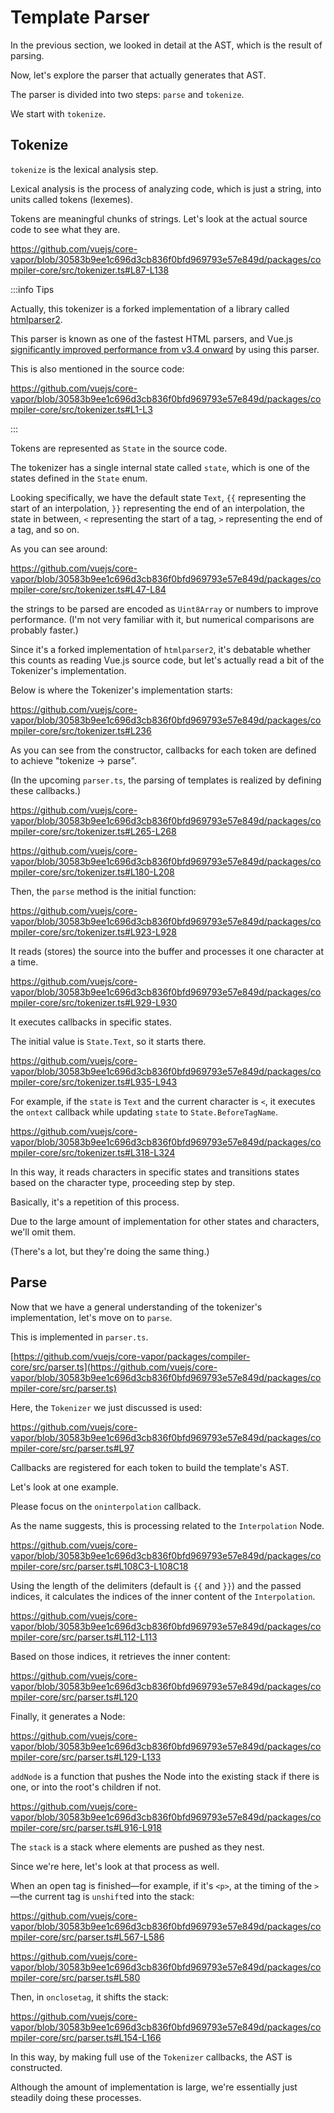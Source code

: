 # Template Parser

In the previous section, we looked in detail at the AST, which is the result of parsing.

Now, let's explore the parser that actually generates that AST.

The parser is divided into two steps: `parse` and `tokenize`.

We start with `tokenize`.

## Tokenize

`tokenize` is the lexical analysis step.

Lexical analysis is the process of analyzing code, which is just a string, into units called tokens (lexemes).

Tokens are meaningful chunks of strings. Let's look at the actual source code to see what they are.

https://github.com/vuejs/core-vapor/blob/30583b9ee1c696d3cb836f0bfd969793e57e849d/packages/compiler-core/src/tokenizer.ts#L87-L138

:::info Tips

Actually, this tokenizer is a forked implementation of a library called [htmlparser2](https://github.com/fb55/htmlparser2/tree/master).

This parser is known as one of the fastest HTML parsers, and Vue.js [significantly improved performance from v3.4 onward](https://blog.vuejs.org/posts/vue-3-4#_2x-faster-parser-and-improved-sfc-build-performance) by using this parser.

This is also mentioned in the source code:

https://github.com/vuejs/core-vapor/blob/30583b9ee1c696d3cb836f0bfd969793e57e849d/packages/compiler-core/src/tokenizer.ts#L1-L3

:::

Tokens are represented as `State` in the source code.

The tokenizer has a single internal state called `state`, which is one of the states defined in the `State` enum.

Looking specifically, we have the default state `Text`, `{{` representing the start of an interpolation, `}}` representing the end of an interpolation, the state in between, `<` representing the start of a tag, `>` representing the end of a tag, and so on.

As you can see around:

https://github.com/vuejs/core-vapor/blob/30583b9ee1c696d3cb836f0bfd969793e57e849d/packages/compiler-core/src/tokenizer.ts#L47-L84

the strings to be parsed are encoded as `Uint8Array` or numbers to improve performance. (I'm not very familiar with it, but numerical comparisons are probably faster.)

Since it's a forked implementation of `htmlparser2`, it's debatable whether this counts as reading Vue.js source code, but let's actually read a bit of the Tokenizer's implementation.

Below is where the Tokenizer's implementation starts:

https://github.com/vuejs/core-vapor/blob/30583b9ee1c696d3cb836f0bfd969793e57e849d/packages/compiler-core/src/tokenizer.ts#L236

As you can see from the constructor, callbacks for each token are defined to achieve "tokenize -> parse".

(In the upcoming `parser.ts`, the parsing of templates is realized by defining these callbacks.)

https://github.com/vuejs/core-vapor/blob/30583b9ee1c696d3cb836f0bfd969793e57e849d/packages/compiler-core/src/tokenizer.ts#L265-L268

https://github.com/vuejs/core-vapor/blob/30583b9ee1c696d3cb836f0bfd969793e57e849d/packages/compiler-core/src/tokenizer.ts#L180-L208

Then, the `parse` method is the initial function:

https://github.com/vuejs/core-vapor/blob/30583b9ee1c696d3cb836f0bfd969793e57e849d/packages/compiler-core/src/tokenizer.ts#L923-L928

It reads (stores) the source into the buffer and processes it one character at a time.

https://github.com/vuejs/core-vapor/blob/30583b9ee1c696d3cb836f0bfd969793e57e849d/packages/compiler-core/src/tokenizer.ts#L929-L930

It executes callbacks in specific states.

The initial value is `State.Text`, so it starts there.

https://github.com/vuejs/core-vapor/blob/30583b9ee1c696d3cb836f0bfd969793e57e849d/packages/compiler-core/src/tokenizer.ts#L935-L943

For example, if the `state` is `Text` and the current character is `<`, it executes the `ontext` callback while updating `state` to `State.BeforeTagName`.

https://github.com/vuejs/core-vapor/blob/30583b9ee1c696d3cb836f0bfd969793e57e849d/packages/compiler-core/src/tokenizer.ts#L318-L324

In this way, it reads characters in specific states and transitions states based on the character type, proceeding step by step.

Basically, it's a repetition of this process.

Due to the large amount of implementation for other states and characters, we'll omit them.

(There's a lot, but they're doing the same thing.)

## Parse

Now that we have a general understanding of the tokenizer's implementation, let's move on to `parse`.

This is implemented in `parser.ts`.

[https://github.com/vuejs/core-vapor/packages/compiler-core/src/parser.ts](https://github.com/vuejs/core-vapor/blob/30583b9ee1c696d3cb836f0bfd969793e57e849d/packages/compiler-core/src/parser.ts)

Here, the `Tokenizer` we just discussed is used:

https://github.com/vuejs/core-vapor/blob/30583b9ee1c696d3cb836f0bfd969793e57e849d/packages/compiler-core/src/parser.ts#L97

Callbacks are registered for each token to build the template's AST.

Let's look at one example.

Please focus on the `oninterpolation` callback.

As the name suggests, this is processing related to the `Interpolation` Node.

https://github.com/vuejs/core-vapor/blob/30583b9ee1c696d3cb836f0bfd969793e57e849d/packages/compiler-core/src/parser.ts#L108C3-L108C18

Using the length of the delimiters (default is `{{` and `}}`) and the passed indices, it calculates the indices of the inner content of the `Interpolation`.

https://github.com/vuejs/core-vapor/blob/30583b9ee1c696d3cb836f0bfd969793e57e849d/packages/compiler-core/src/parser.ts#L112-L113

Based on those indices, it retrieves the inner content:

https://github.com/vuejs/core-vapor/blob/30583b9ee1c696d3cb836f0bfd969793e57e849d/packages/compiler-core/src/parser.ts#L120

Finally, it generates a Node:

https://github.com/vuejs/core-vapor/blob/30583b9ee1c696d3cb836f0bfd969793e57e849d/packages/compiler-core/src/parser.ts#L129-L133

`addNode` is a function that pushes the Node into the existing stack if there is one, or into the root's children if not.

https://github.com/vuejs/core-vapor/blob/30583b9ee1c696d3cb836f0bfd969793e57e849d/packages/compiler-core/src/parser.ts#L916-L918

The `stack` is a stack where elements are pushed as they nest.

Since we're here, let's look at that process as well.

When an open tag is finished—for example, if it's `<p>`, at the timing of the `>`—the current tag is `unshift`ed into the stack:

https://github.com/vuejs/core-vapor/blob/30583b9ee1c696d3cb836f0bfd969793e57e849d/packages/compiler-core/src/parser.ts#L567-L586

https://github.com/vuejs/core-vapor/blob/30583b9ee1c696d3cb836f0bfd969793e57e849d/packages/compiler-core/src/parser.ts#L580

Then, in `onclosetag`, it shifts the stack:

https://github.com/vuejs/core-vapor/blob/30583b9ee1c696d3cb836f0bfd969793e57e849d/packages/compiler-core/src/parser.ts#L154-L166

In this way, by making full use of the `Tokenizer` callbacks, the AST is constructed.

Although the amount of implementation is large, we're essentially just steadily doing these processes.
